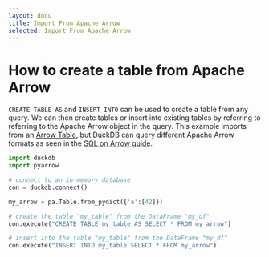 ```yaml
---
layout: docu
title: Import From Apache Arrow
selected: Import From Apache Arrow
---
```


# How to create a table from Apache Arrow

`CREATE TABLE AS` and `INSERT INTO` can be used to create a table from any query. We can then create tables or insert into existing tables by referring to referring to the Apache Arrow object in the query. This example imports from an [Arrow Table](https://arrow.apache.org/docs/python/generated/pyarrow.Table.html), but DuckDB can query different Apache Arrow formats as seen in the [SQL on Arrow guide](/docs/guides/python/sql_on_arrow).

```py
import duckdb
import pyarrow

# connect to an in-memory database
con = duckdb.connect()

my_arrow = pa.Table.from_pydict({'a':[42]})

# create the table "my_table" from the DataFrame "my_df"
con.execute("CREATE TABLE my_table AS SELECT * FROM my_arrow")

# insert into the table "my_table" from the DataFrame "my_df"
con.execute("INSERT INTO my_table SELECT * FROM my_arrow")
```

